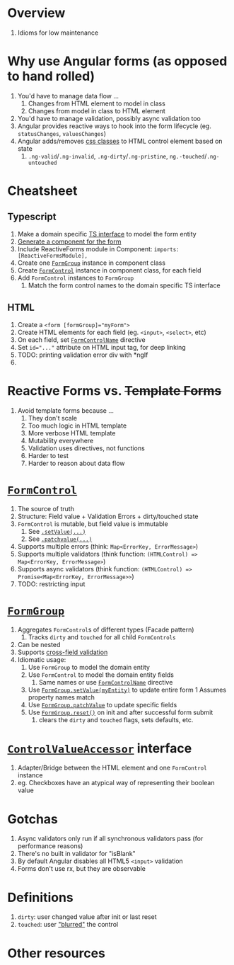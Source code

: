 # Overview
1. Idioms for low maintenance 


# Why use Angular forms (as opposed to hand rolled)
1. You'd have to manage data flow ...
    1. Changes from HTML element to model in class
    1. Changes from model in class to HTML element    
1. You'd have to manage validation, possibly async validation too
1. Angular provides reactive ways to hook into the form lifecycle (eg. `statusChanges`, `valuesChanges`)
1. Angular adds/removes [css classes](https://angular.io/guide/form-validation#control-status-css-classes) to HTML control element based on state
    1. `.ng-valid`/`.ng-invalid`, `.ng-dirty`/`.ng-pristine`, `ng.-touched`/`.ng-untouched` 


# Cheatsheet
## Typescript
1. Make a domain specific [TS interface](https://www.typescriptlang.org/static/TypeScript%20Interfaces-34f1ad12132fb463bd1dfe5b85c5b2e6.png) to model the form entity
1. [Generate a component for the form](https://v17.angular.io/cli/generate#component-command)
1. Include ReactiveForms module in Component: `imports: [ReactiveFormsModule],`
1. Create one [`FormGroup`](https://v17.angular.io/api/forms/FormGroup) instance in component class
1. Create [`FormControl`](https://v17.angular.io/api/forms/FormControl) instance in component class, for each field
1. Add `FormControl` instances to `FormGroup`
    1. Match the form control names to the domain specific TS interface 

## HTML
1. Create a `<form [formGroup]="myForm">`
1. Create HTML elements for each field (eg. `<input>`, `<select>`, etc)
1. On each field, set [`FormControlName`](https://v17.angular.io/api/forms/FormControlName) directive
1. Set `id="..."` attribute on HTML input tag, for deep linking
1. TODO: printing validation error div with *ngIf
1. 
 

# Reactive Forms vs. ~~Template Forms~~
1. Avoid template forms because ...
    1. They don't scale
    1. Too much logic in HTML template
    1. More verbose HTML template
    1. Mutability everywhere
    1. Validation uses directives, not functions
    1. Harder to test
    1. Harder to reason about data flow


# [`FormControl`](https://v17.angular.io/api/forms/FormControl)
1. The source of truth
1. Structure: Field value + Validation Errors + dirty/touched state
1. `FormControl` is mutable, but field value is immutable
    1. See [`.setValue(...)`](https://v17.angular.io/api/forms/FormControl#setValue)
    1. See [`.patchvalue(...)`](https://v17.angular.io/api/forms/FormControl#patchvalue)
1. Supports multiple errors (think: `Map<ErrorKey, ErrorMessage>`)
1. Supports multiple validators (think function: `(HTMLControl) => Map<ErrorKey, ErrorMessage>`)
1. Supports async validators (think function: `(HTMLControl) => Promise<Map<ErrorKey, ErrorMessage>>`)    
1. TODO: restricting input


# [`FormGroup`](https://v17.angular.io/api/forms/FormGroup)
1. Aggregates `FormControl`s of different types (Facade pattern)
    1. Tracks `dirty` and `touched` for all child `FormControls`
1. Can be nested
1. Supports [cross-field validation](https://v17.angular.io/guide/form-validation#cross-field-validation) 
1. Idiomatic usage:    
    1. Use `FormGroup` to model the domain entity 
    1. Use `FormControl` to model the domain entity fields
        1. Same names or use [`FormControlName`](https://v17.angular.io/api/forms/FormControlName) directive
    1. Use [`FormGroup.setValue(myEntity)`](https://v17.angular.io/api/forms/FormGroup#setValue) to update entire form
        1 Assumes property names match
    1. Use [`FormGroup.patchValue`](https://v17.angular.io/api/forms/FormGroup#patchvalue) to update specific fields
    1. Use [`FormGroup.reset()`](https://v17.angular.io/api/forms/FormGroup#reset) on init and after successful form submit
        1. clears the `dirty` and `touched` flags, sets defaults, etc. 


# [`ControlValueAccessor`](https://angular.dev/api/forms/ControlValueAccessor) interface
1. Adapter/Bridge between the HTML element and one `FormControl` instance
1. eg. Checkboxes have an atypical way of representing their boolean value


# Gotchas
1. Async validators only run if all synchronous validators pass (for performance reasons)
1. There's no built in validator for "isBlank"
1. By default Angular disables all HTML5 `<input>` validation
1. Forms don't use rx, but they are observable


# Definitions
1. `dirty`: user changed value after init or last reset
1. `touched`: user ["blurred"](https://developer.mozilla.org/en-US/docs/Web/API/Element/blur_event) the control


# Other resources
